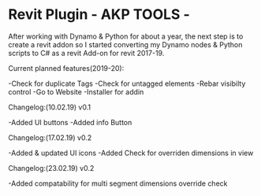 # Revit Plugin - AKP TOOLS -


After working with Dynamo & Python for about a year, the next step is to create a revit addon so I 
started converting my Dynamo nodes & Python scripts to C# as a revit Add-on for revit 2017-19.

Current planned features(2019-20):

-Check for duplicate Tags
-Check for untagged elements
-Rebar visibilty control
-Go to Website
-Installer for addin

Changelog:(10.02.19) v0.1

-Added UI buttons
-Added info Button

Changelog:(17.02.19) v0.2

-Added & updated UI icons
-Added Check for overriden dimensions in view

Changelog:(23.02.19) v0.2

-Added compatability for multi segment dimensions override check


